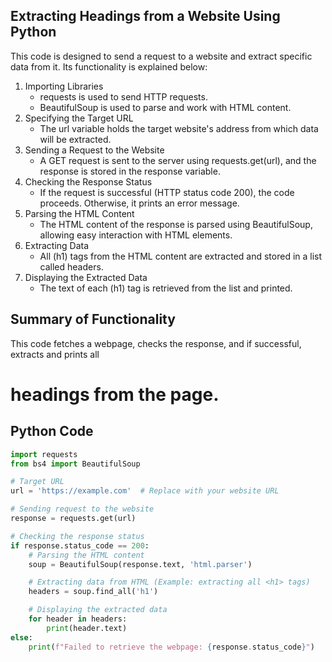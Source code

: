 ## Extracting Headings from a Website Using Python
This code is designed to send a request to a website and extract specific data from it. Its functionality is explained below:
1. Importing Libraries
   - requests is used to send HTTP requests.
   - BeautifulSoup is used to parse and work with HTML content.
2. Specifying the Target URL
   - The url variable holds the target website's address from which data will be extracted.
3. Sending a Request to the Website
   - A GET request is sent to the server using requests.get(url), and the response is stored in the response variable.
4. Checking the Response Status
   - If the request is successful (HTTP status code 200), the code proceeds. Otherwise, it prints an error message.
5. Parsing the HTML Content
   - The HTML content of the response is parsed using BeautifulSoup, allowing easy interaction with HTML elements.
6. Extracting Data
   - All (h1) tags from the HTML content are extracted and stored in a list called headers.
7. Displaying the Extracted Data
   - The text of each (h1) tag is retrieved from the list and printed.

## Summary of Functionality
This code fetches a webpage, checks the response, and if successful, extracts and prints all <h1> headings from the page.

## Python Code
```python
import requests
from bs4 import BeautifulSoup

# Target URL
url = 'https://example.com'  # Replace with your website URL

# Sending request to the website
response = requests.get(url)

# Checking the response status
if response.status_code == 200:
    # Parsing the HTML content
    soup = BeautifulSoup(response.text, 'html.parser')

    # Extracting data from HTML (Example: extracting all <h1> tags)
    headers = soup.find_all('h1')

    # Displaying the extracted data
    for header in headers:
        print(header.text)
else:
    print(f"Failed to retrieve the webpage: {response.status_code}")

```
